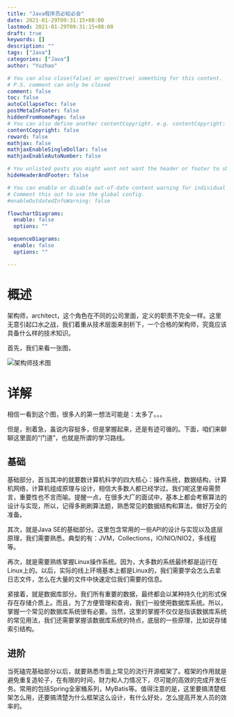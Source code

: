 ```yaml
---
title: "Java程序员必知必会"
date: 2021-01-29T09:31:15+08:00
lastmod: 2021-01-29T09:31:15+08:00
draft: true
keywords: []
description: ""
tags: ["Java"]
categories: ["Java"]
author: "Yuzhao"

# You can also close(false) or open(true) something for this content.
# P.S. comment can only be closed
comment: false
toc: false
autoCollapseToc: false
postMetaInFooter: false
hiddenFromHomePage: false
# You can also define another contentCopyright. e.g. contentCopyright: "This is another copyright."
contentCopyright: false
reward: false
mathjax: false
mathjaxEnableSingleDollar: false
mathjaxEnableAutoNumber: false

# You unlisted posts you might want not want the header or footer to show
hideHeaderAndFooter: false

# You can enable or disable out-of-date content warning for individual post.
# Comment this out to use the global config.
#enableOutdatedInfoWarning: false

flowchartDiagrams:
  enable: false
  options: ""

sequenceDiagrams: 
  enable: false
  options: ""

---
```


<!--more-->
# 概述
架构师，architect，这个角色在不同的公司里面，定义的职责不完全一样。这里无意引起口水之战，我们着重从技术层面来剖析下，一个合格的架构师，究竟应该具备什么样的技术知识。

首先，我们来看一张图，

![架构师技术图](/images/architect.png)

# 详解
相信一看到这个图，很多人的第一想法可能是：太多了。。。

但是，别着急，虽说内容挺多，但是掌握起来，还是有迹可循的。下面，咱们来聊聊这里面的“门道”，也就是所谓的学习路线。

## 基础
基础部分，首当其冲的就要数计算机科学的四大核心：操作系统，数据结构，计算机网络，计算机组成原理与设计，相信大多数人都已经学过。我们呢这里毋需赘言，重要性也不言而喻。提醒一点，在很多大厂的面试中，基本上都会考察算法的设计与实现，所以，记得多刷刷算法题，熟悉常见的数据结构和算法，做好万全的准备。

其次，就是Java SE的基础部分。这里包含常用的一些API的设计与实现以及底层原理，我们需要熟悉。典型的有：JVM，Collections，IO/NIO/NIO2，多线程等。

再次，就是需要熟练掌握Linux操作系统。因为，大多数的系统最终都是运行在Linux上的。以后，实际的线上环境基本上都是Linux的，我们需要学会怎么去拿日志文件，怎么在大量的文件中快速定位我们需要的信息。

紧接着，就是数据库部分。我们所有重要的数据，最终都会以某种持久化的形式保存在存储介质上。而且，为了方便管理和查询，我们一般使用数据库系统。所以，掌握一个常见的数据库系统很有必要。当然，这里的掌握不仅仅是指该数据库系统的常见用法，我们还需要掌握该数据库系统的特点，底层的一些原理，比如说存储索引结构。

## 进阶
当死磕完基础部分以后，就要熟悉市面上常见的流行开源框架了。框架的作用就是避免重复造轮子，在有限的时间，财力和人力情况下，尽可能的高效的完成开发任务。常用的包括Spring全家桶系列，MyBatis等。值得注意的是，这里要搞清楚框架怎么用，还要搞清楚为什么框架这么设计，有什么好处，怎么提高开发人员的效率的。
